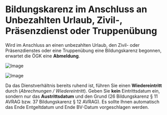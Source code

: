 # Bildungskarenz im Anschluss an Unbezahlten Urlaub, Zivil-, Präsenzdienst oder Truppenübung

Wird im Anschluss an einen unbezahlten Urlaub, den Zivil- oder Präsenzdienstes oder eine Truppenübung eine Bildungskarenz begonnen, erwartet die ÖGK eine **Abmeldung**.

![Image](img/image603.png)

![Image](img/image604.png)

Da das Dienstverhältnis bereits ruhend ist, führen Sie einen **Wiedereintritt** durch (*Abrechnungen / Wiedereintritt*). Geben Sie **kein** Eintrittsdatum ein, sondern nur das **Austrittsdatum** und den Grund (26 Bildungskarenz § 11 AVRAG bzw. 37 Bildungskarenz § 12 AVRAG). Es sollte Ihnen automatisch das Ende Entgeltdatum und Ende BV-Datum vorgeschlagen werden.